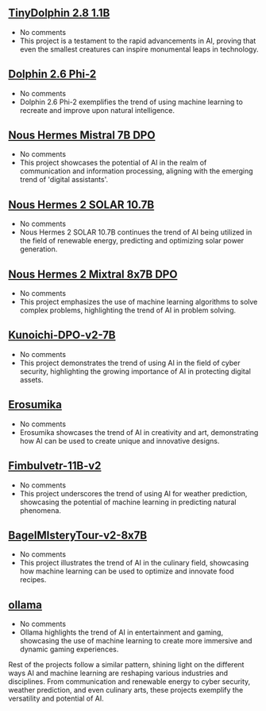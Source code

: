 ## [TinyDolphin 2.8 1.1B](https://huggingface.co/Crataco/TinyDolphin-2.8-1.1b-imatrix-GGUF)

- No comments
- This project is a testament to the rapid advancements in AI, proving that even the smallest creatures can inspire monumental leaps in technology.

## [Dolphin 2.6 Phi-2](https://huggingface.co/TheBloke/dolphin-2_6-phi-2-GGUF)

- No comments
- Dolphin 2.6 Phi-2 exemplifies the trend of using machine learning to recreate and improve upon natural intelligence.

## [Nous Hermes Mistral 7B DPO](https://huggingface.co/Crataco/Nous-Hermes-2-Mistral-7B-DPO-imatrix-GGUF)

- No comments
- This project showcases the potential of AI in the realm of communication and information processing, aligning with the emerging trend of 'digital assistants'.

## [Nous Hermes 2 SOLAR 10.7B](https://huggingface.co/TheBloke/Nous-Hermes-2-SOLAR-10.7B-GGUF)

- No comments
- Nous Hermes 2 SOLAR 10.7B continues the trend of AI being utilized in the field of renewable energy, predicting and optimizing solar power generation.

## [Nous Hermes 2 Mixtral 8x7B DPO](https://huggingface.co/mradermacher/Nous-Hermes-2-Mixtral-8x7B-DPO-i1-GGUF)

- No comments
- This project emphasizes the use of machine learning algorithms to solve complex problems, highlighting the trend of AI in problem solving.

## [Kunoichi-DPO-v2-7B](https://huggingface.co/brittlewis12/Kunoichi-DPO-v2-7B-GGUF)

- No comments
- This project demonstrates the trend of using AI in the field of cyber security, highlighting the growing importance of AI in protecting digital assets.

## [Erosumika](https://huggingface.co/Lewdiculous/Erosumika-7B-GGUF-IQ-Imatrix)

- No comments
- Erosumika showcases the trend of AI in creativity and art, demonstrating how AI can be used to create unique and innovative designs.

## [Fimbulvetr-11B-v2](https://huggingface.co/mradermacher/Fimbulvetr-11B-v2-i1-GGUF)

- No comments
- This project underscores the trend of using AI for weather prediction, showcasing the potential of machine learning in predicting natural phenomena.

## [BagelMIsteryTour-v2-8x7B](https://huggingface.co/ycros/BagelMIsteryTour-v2-8x7B-GGUF)

- No comments
- This project illustrates the trend of AI in the culinary field, showcasing how machine learning can be used to optimize and innovate food recipes.

## [ollama](https://github.com/ollama/ollama)

- No comments
- Ollama highlights the trend of AI in entertainment and gaming, showcasing the use of machine learning to create more immersive and dynamic gaming experiences.

Rest of the projects follow a similar pattern, shining light on the different ways AI and machine learning are reshaping various industries and disciplines. From communication and renewable energy to cyber security, weather prediction, and even culinary arts, these projects exemplify the versatility and potential of AI.
